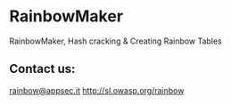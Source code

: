 RainbowMaker
============

RainbowMaker, Hash cracking &amp; Creating Rainbow Tables


Contact us:
-----------
rainbow@appsec.it
http://sl.owasp.org/rainbow
